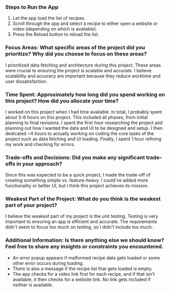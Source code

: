 ### Steps to Run the App
1. Let the app load the list of recipes.
2. Scroll through the app and select a recipe to either open a website or video (depending on which is available).
3. Press the Reload button to reload the list.

### Focus Areas: What specific areas of the project did you prioritize? Why did you choose to focus on these areas?
I prioritized data fetching and architecture during this project. These areas were crucial to ensuring the project is scalable and accurate. I believe scalability and accuracy are important because they reduce worktime and user dissatisfaction.

### Time Spent: Approximately how long did you spend working on this project? How did you allocate your time?
I worked on this project when I had time available. In total, I probably spent about 5-6 hours on this project. This included all phases, from initial planning to final revisions.  I spent the first hour researching the project and planning out how I wanted the data and UI to be designed and setup. I then dedicated ~4 hours to actually working on coding the core tasks of the project such as data fetching and UI loading. Finally, I spent 1 hour refining my work and checking for errors.

### Trade-offs and Decisions: Did you make any significant trade-offs in your approach?
Since this was expected to be a quick project, I made the trade-off of creating something simple vs. feature-heavy. I could've added more functionality or better UI, but I think this project achieves its mission.

### Weakest Part of the Project: What do you think is the weakest part of your project?
I believe the weakest part of my project is the unit testing. Testing is very important to ensuring an app is efficient and accurate. The requirements didn't seem to focus too much on testing, so I didn't include too much.

### Additional Information: Is there anything else we should know? Feel free to share any insights or constraints you encountered.
- An error popup appears if malformed recipe data gets loaded or some other error occurs during loading.
- There is also a message if the recipe list that gets loaded is empty.
- The app checks for a video link first for each recipe, and if that isn't available, it then checks for a website link. No link gets included if neither is available.
